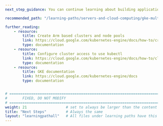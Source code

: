 ```yaml
---
next_step_guidance: You can continue learning about building applications with Arm. The learning path covering deployment of a multi-architecture application with GKE should be the next one in your list.

recommended_path: "/learning-paths/servers-and-cloud-computing/gke-multi-arch"

further_reading:
    - resource:
        title: Create Arm based clusters and node pools 
        link: https://cloud.google.com/kubernetes-engine/docs/how-to/create-arm-clusters-nodes
        type: documentation
    - resource:
        title: Configure cluster access to use kubectl
        link: https://cloud.google.com/kubernetes-engine/docs/how-to/cluster-access-for-kubectl
        type: documentation
    - resource:
        title: GKE documentation
        link: https://cloud.google.com/kubernetes-engine/docs
        type: documentation


# ================================================================================
#       FIXED, DO NOT MODIFY
# ================================================================================
weight: 21                  # set to always be larger than the content in this path, and one more than 'review'
title: "Next Steps"         # Always the same
layout: "learningpathall"   # All files under learning paths have this same wrapper
---
```

